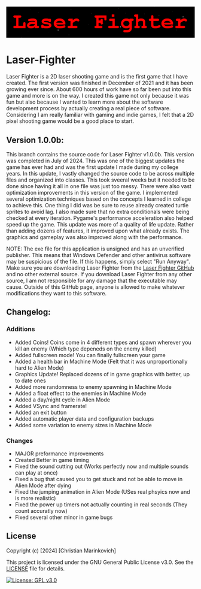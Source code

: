 ![Splash Text](img/Laser_Fighter_Splash_Text.png)

# Laser-Fighter

Laser Fighter is a 2D laser shooting game and is the first game that I have created. The first version was finished in December of 2021 and it has been growing ever since. About 600 hours of work have so far been put into this game and more is on the way. I created this game not only because it was fun but also because I wanted to learn more about the software development process by actually creating a real piece of software. Considering I am really familiar with gaming and indie games, I felt that a 2D pixel shooting game would be a good place to start.


## Version 1.0.0b:

This branch contains the source code for Laser Fighter v1.0.0b. This version was completed in July of 2024. This was one of the biggest updates the game has ever had and was the first update I made during my college years. In this update, I vastly changed the source code to be across multiple files and organized into classes. This took sveeral weeks but it needed to be done since having it all in one file was just too messy. There were also vast optimization improvements in this version of the game. I implemented several optimization techniques based on the concepts I learned in college to achieve this. One thing I did was be sure to reuse already created turtle sprites to avoid lag. I also made sure that no extra conditionals were being checked at every iteration. Pygame's performance acceleration also helped speed up the game. This update was more of a quality of life update. Rather than adding dozens of features, it improved upon what already exists. The graphics and gameplay was also improved along with the performance.  

NOTE: The exe file for this application is unsigned and has an unverified publisher. This means that Windows Defender and other antivirus software may be suspicious of the file. If this happens, simply select "Run Anyway". Make sure you are downloading Laser Fighter from the [Laser Fighter GitHub](https://github.com/Christian2147/Laser-Fighter) and no other external source. If you download Laser Fighter from any other source, I am not responsible for any damage that the executable may cause. Outside of this GitHub page, anyone is allowed to make whatever modifications they want to this software.

## Changelog:

### Additions
+ Added Coins! Coins come in 4 different types and spawn wherever you kill an enemy (Which type depeneds on the enemy killed)
+ Added fullscreen mode! You can finally fullscreen your game
+ Added a health bar in Machine Mode (Felt that it was unproportionally hard to Alien Mode)
+ Graphics Update! Replaced dozens of in game graphics with better, up to date ones
+ Added more randomness to enemy spawning in Machine Mode
+ Added a float effect to the enemies in Machine Mode
+ Added a day/night cycle in Alien Mode
+ Added VSync and framerate!
+ Added an exit button
+ Added automatic player data and configuration backups
+ Added some variation to enemy sizes in Machine Mode

### Changes
* MAJOR preformance improvements
* Created Better in game timing
* Fixed the sound cutting out (Works perfectly now and multiple sounds can play at once)
* Fixed a bug that caused you to get stuck and not be able to move in Alien Mode after dying
* Fixed the jumping animation in Alien Mode (USes real phsyics now and is more realistic)
* Fixed the power up timers not actually counting in real seconds (They count accuratly now)
* Fixed several other minor in game bugs

## License

Copyright (c) [2024] [Christian Marinkovich]

This project is licensed under the GNU General Public License v3.0. See the [LICENSE](./LICENSE) file for details.

[![License: GPL v3.0](https://img.shields.io/badge/License-GPL%20v3.0-blue.svg)](https://www.gnu.org/licenses/gpl-3.0)